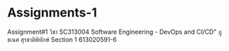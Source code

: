 # Assignments-1
Assignment#1 วิชา SC313004 Software Engineering - DevOps and CI/CD" ภูธเนศ สุรชาติพิทักษ์  Section 1  613020591-6
